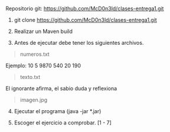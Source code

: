 Repositorio git:
https://github.com/McD0n3ld/clases-entrega1.git

1. git clone https://github.com/McD0n3ld/clases-entrega1.git

2. Realizar un Maven build

3. Antes de ejecutar debe tener los siguientes archivos.
> numeros.txt

Ejemplo:
10
5
9870
540
20
190

> texto.txt

El ignorante afirma, el sabio duda y reflexiona

> imagen.jpg

4. Ejecutar el programa (java -jar *.jar)

5. Escoger el ejercicio a comprobar. [1 - 7]